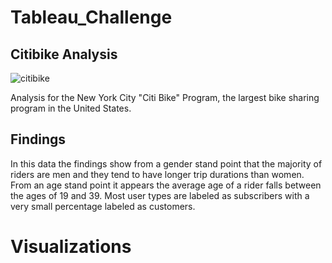 # Tableau_Challenge

## Citibike Analysis

![citibike](https://user-images.githubusercontent.com/46179696/61336265-96270600-a7e5-11e9-8482-2cfe8727771f.jpg)

Analysis for the New York City "Citi Bike" Program, the largest bike sharing program in the United States. 

## Findings


In this data the findings show from a gender stand point that the majority of riders are men and they tend to have longer trip durations than women. From an age stand point it appears the average age of a rider falls between the ages of 19 and 39. Most user types are labeled as subscribers with a very small percentage labeled as customers.

# Visualizations
